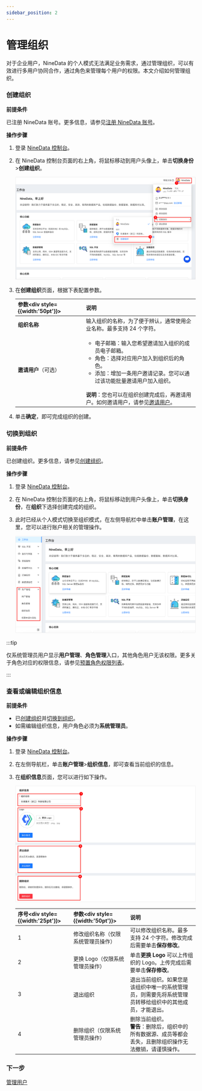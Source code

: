 ```yaml
---
sidebar_position: 2
---
```




# 管理组织

对于企业用户，NineData 的个人模式无法满足业务需求，通过管理组织，可以有效进行多用户协同合作，通过角色来管理每个用户的权限。本文介绍如何管理组织。
### 创建组织

**前提条件**

已注册 NineData 账号。更多信息，请参见[注册 NineData 账号](../quick_start/1_registration.md)。

**操作步骤**

1. 登录 [NineData 控制台](https://console.ninedata.cloud)。

2. 在 NineData 控制台页面的右上角，将鼠标移动到用户头像上，单击**切换身份**>**创建组织**。

   ![create_organization](./image/create_organization.png)

3. 在**创建组织**页面，根据下表配置参数。

   | 参数<div style={{width:'50pt'}}></div> | 说明                                                         |
   | -------------------------------------- | ------------------------------------------------------------ |
   | **组织名称**                           | 输入组织的名称，为了便于辨认，通常使用企业名称。最多支持 24 个字符。 |
   | **邀请用户**（可选）                   | <ul><li>电子邮箱：输入您希望邀请加入组织的成员电子邮箱。</li><li>角色：选择对应用户加入到组织后的角色。</li><li>添加：增加一条用户邀请记录。您可以通过该功能批量邀请用户加入组织。</li></ul><br />**说明**：您也可以在组织创建完成后，再邀请用户。如何邀请用户，请参见[邀请用户](manage_user.md#邀请用户)。 |

4. 单击**确定**，即可完成组织的创建。
### 切换到组织

**前提条件**

已创建组织。更多信息，请参见[创建组织](#创建组织)。

**操作步骤**

1. 登录 [NineData 控制台](https://console.ninedata.cloud)。

2. 在 NineData 控制台页面的右上角，将鼠标移动到用户头像上，单击**切换身份**，在**组织**下选择创建完成的组织。

3. 此时已经从个人模式切换至组织模式，在左侧导航栏中单击**账户管理**，在这里，您可以进行账户相关的管理操作。

   ![account_management](./image/account_management.png)

:::tip

仅系统管理员用户显示**用户管理**、**角色管理**<!--以及**审计日志**-->入口，其他角色用户无该权限。更多关于角色对应的权限信息，请参见[预置角色权限列表](manage_role.md#附录预置角色权限列表)。

:::

### 查看或编辑组织信息

**前提条件**

- 已[创建组织](#创建组织)并[切换到组织](#切换到组织)。
- 如需编辑组织信息，用户角色必须为**系统管理员**。

**操作步骤**

1. 登录 [NineData 控制台](https://console.ninedata.cloud)。

2. 在左侧导航栏，单击**账户管理**>**组织信息**，即可查看当前组织的信息。

3. 在**组织信息**页面，您可以进行如下操作。

   ![edit_organization](./image/edit_organization.png)
   
   | 序号<div style={{width:'25pt'}}></div> | 参数<div style={{width:'50pt'}}></div> | 说明                                                         |
   | -------------------------------------- | -------------------------------------- | ------------------------------------------------------------ |
   | 1                                      | 修改组织名称（仅限系统管理员操作）     | 可以修改组织名称。最多支持 24 个字符。修改完成后需要单击**保存修改**。 |
   | 2                                      | 更换 Logo（仅限系统管理员操作）         | 单击**更换 Logo** 可以上传组织的 Logo。上传完成后需要单击**保存修改**。 |
   | 3                                      | 退出组织                           | 退出当前组织。如果您是该组织中唯一的系统管理员，则需要先将系统管理员转移给组织中的其他成员，才能退出。 |
   | 4                                      | 删除组织（仅限系统管理员操作）         | 删除当前组织。<br />**警告**：删除后，组织中的所有数据源、成员等都会丢失，且删除组织操作无法撤销，请谨慎操作。 |
   
   

### 下一步

[管理用户](manage_user.md)